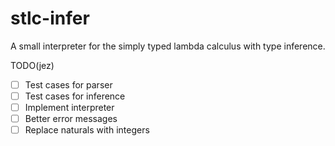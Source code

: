 # stlc-infer

A small interpreter for the simply typed lambda calculus with type inference.

TODO(jez)

- [ ] Test cases for parser
- [ ] Test cases for inference
- [ ] Implement interpreter
- [ ] Better error messages
- [ ] Replace naturals with integers
